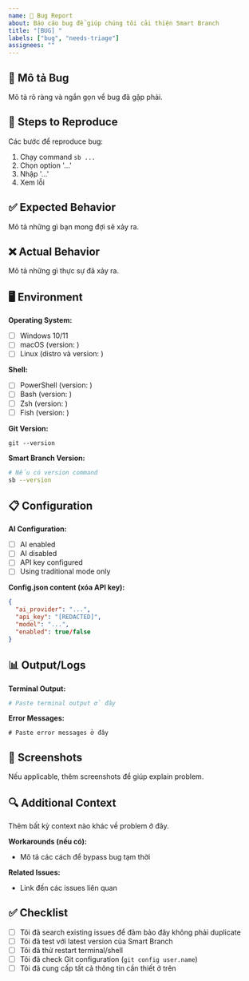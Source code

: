 ```yaml
---
name: 🐛 Bug Report
about: Báo cáo bug để giúp chúng tôi cải thiện Smart Branch
title: "[BUG] "
labels: ["bug", "needs-triage"]
assignees: ""
---
```


## 🐛 Mô tả Bug

Mô tả rõ ràng và ngắn gọn về bug đã gặp phải.

## 🔄 Steps to Reproduce

Các bước để reproduce bug:

1. Chạy command `sb ...`
2. Chọn option '...'
3. Nhập '...'
4. Xem lỗi

## ✅ Expected Behavior

Mô tả những gì bạn mong đợi sẽ xảy ra.

## ❌ Actual Behavior

Mô tả những gì thực sự đã xảy ra.

## 🖥️ Environment

**Operating System:**

- [ ] Windows 10/11
- [ ] macOS (version: )
- [ ] Linux (distro và version: )

**Shell:**

- [ ] PowerShell (version: )
- [ ] Bash (version: )
- [ ] Zsh (version: )
- [ ] Fish (version: )

**Git Version:**

```
git --version
```

**Smart Branch Version:**

```bash
# Nếu có version command
sb --version
```

## 📋 Configuration

**AI Configuration:**

- [ ] AI enabled
- [ ] AI disabled
- [ ] API key configured
- [ ] Using traditional mode only

**Config.json content (xóa API key):**

```json
{
  "ai_provider": "...",
  "api_key": "[REDACTED]",
  "model": "...",
  "enabled": true/false
}
```

## 📊 Output/Logs

**Terminal Output:**

```bash
# Paste terminal output ở đây
```

**Error Messages:**

```
# Paste error messages ở đây
```

## 📸 Screenshots

Nếu applicable, thêm screenshots để giúp explain problem.

## 🔍 Additional Context

Thêm bất kỳ context nào khác về problem ở đây.

**Workarounds (nếu có):**

- Mô tả các cách để bypass bug tạm thời

**Related Issues:**

- Link đến các issues liên quan

## ✅ Checklist

- [ ] Tôi đã search existing issues để đảm bảo đây không phải duplicate
- [ ] Tôi đã test với latest version của Smart Branch
- [ ] Tôi đã thử restart terminal/shell
- [ ] Tôi đã check Git configuration (`git config user.name`)
- [ ] Tôi đã cung cấp tất cả thông tin cần thiết ở trên
